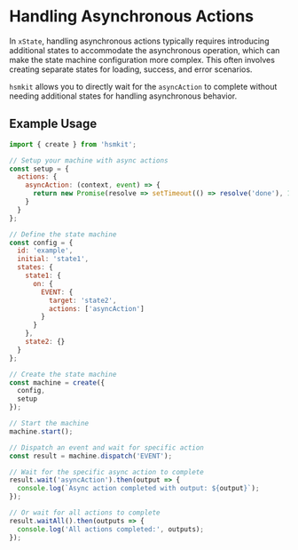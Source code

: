 # Handling Asynchronous Actions

In `xState`, handling asynchronous actions typically requires introducing additional states to accommodate the asynchronous operation, which can make the state machine configuration more complex. This often involves creating separate states for loading, success, and error scenarios.

`hsmkit` allows you to directly wait for the `asyncAction` to complete without needing additional states for handling asynchronous behavior.

## Example Usage

```javascript
import { create } from 'hsmkit';

// Setup your machine with async actions
const setup = {
  actions: {
    asyncAction: (context, event) => {
      return new Promise(resolve => setTimeout(() => resolve('done'), 1000));
    }
  }
};

// Define the state machine
const config = {
  id: 'example',
  initial: 'state1',
  states: {
    state1: {
      on: {
        EVENT: {
          target: 'state2',
          actions: ['asyncAction']
        }
      }
    },
    state2: {}
  }
};

// Create the state machine
const machine = create({
  config,
  setup
});

// Start the machine
machine.start();

// Dispatch an event and wait for specific action
const result = machine.dispatch('EVENT');

// Wait for the specific async action to complete
result.wait('asyncAction').then(output => {
  console.log(`Async action completed with output: ${output}`);
});

// Or wait for all actions to complete
result.waitAll().then(outputs => {
  console.log('All actions completed:', outputs);
});
```
